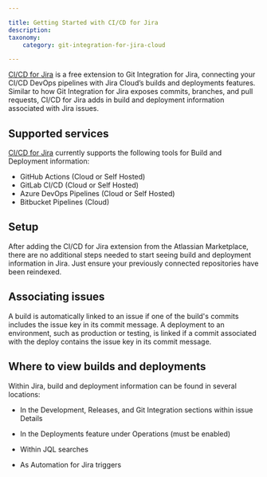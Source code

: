 ```yaml
---

title: Getting Started with CI/CD for Jira
description:
taxonomy:
    category: git-integration-for-jira-cloud

---
```


[CI/CD for Jira](https://marketplace.atlassian.com/apps/1228578/ci-cd-for-jira?hosting=cloud&tab=overview) is a free extension to Git Integration for Jira, connecting your CI/CD DevOps pipelines with Jira Cloud’s builds and deployments features. Similar to how Git Integration for Jira exposes commits, branches, and pull requests, CI/CD for Jira adds in build and deployment information associated with Jira issues.

## Supported services

[CI/CD for Jira](https://marketplace.atlassian.com/apps/1228578/ci-cd-for-jira?hosting=cloud&tab=overview) currently supports the following tools for Build and Deployment information:

*   GitHub Actions (Cloud or Self Hosted)
*   GitLab CI/CD (Cloud or Self Hosted)
*   Azure DevOps Pipelines (Cloud or Self Hosted)
*   Bitbucket Pipelines (Cloud)

## Setup

After adding the CI/CD for Jira extension from the Atlassian Marketplace, there are no additional steps needed to start seeing build and deployment information in Jira. Just ensure your previously connected repositories have been reindexed.

## Associating issues

A build is automatically linked to an issue if one of the build's commits includes the issue key in its commit message. A deployment to an environment, such as production or testing, is linked if a commit associated with the deploy contains the issue key in its commit message.

## Where to view builds and deployments
Within Jira, build and deployment information can be found in several locations:

*   In the Development, Releases, and Git Integration sections within issue Details

*   In the Deployments feature under Operations (must be enabled)

*   Within JQL searches

*   As Automation for Jira triggers

